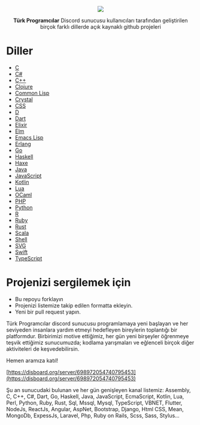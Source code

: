<p align="center"><img src="https://avatars.githubusercontent.com/u/78164267?s=200&v=4"></p>

<p align="center">
  <b>Türk Programcılar</b> Discord sunucusu kullanıcıları tarafından geliştirilen<br> birçok farklı dillerde açık kaynaklı github projeleri
</p>


# Diller

 - [C](diller/C.md)
 - [C#](diller/C%23.md)
 - [C++](diller/C%2B%2B.md)
 - [Clojure](diller/Clojure.md)
 - [Common Lisp](diller/Common_Lisp.md)
 - [Crystal](diller/Crystal.md)
 - [CSS](diller/Css.md)
 - [D](diller/D.md)
 - [Dart](diller/Dart.md)
 - [Elixir](diller/Elixir.md)
 - [Elm](diller/Elm.md)
 - [Emacs Lisp](diller/Emacs_Lisp.md)
 - [Erlang](diller/Erlang.md)
 - [Go](diller/Golang.md)
 - [Haskell](diller/Haskell.md)
 - [Haxe](diller/Haxe.md)
 - [Java](diller/Java.md)
 - [JavaScript](diller/Javascript.md)
 - [Kotlin](diller/Kotlin.md)
 - [Lua](diller/Lua.md)
 - [OCaml](diller/Ocaml.md)
 - [PHP](diller/Php.md)
 - [Python](diller/Python.md)
 - [R](diller/R.md)
 - [Ruby](diller/Ruby.md)
 - [Rust](diller/Rust.md)
 - [Scala](diller/Scala.md)
 - [Shell](diller/Shell.md)
 - [SVG](diller/Svg.md)
 - [Swift](diller/Swift.md)
 - [TypeScript](diller/Typescript.md)

# Projenizi sergilemek için

- Bu repoyu forklayın
- Projenizi listemize takip edilen formatta ekleyin.
- Yeni bir pull request yapın.


Türk Programcılar discord sunucusu programlamaya yeni başlayan ve her seviyeden insanlara yardım etmeyi hedefleyen bireylerin toplantığı bir platformdur. Birbirimizi motive ettiğimiz, her gün yeni birşeyler öğrenmeye teşvik ettiğimiz sunucumuzda; kodlama yarışmaları ve eğlenceli birçok diğer aktiviteleri de keşvedebilirsin.

Hemen aramıza katıl!

[https://disboard.org/server/698972054740795453](https://disboard.org/server/698972054740795453)

Şu an sunucudaki bulunan ve her gün genişleyen kanal listemiz: Assembly, C, C++, C#, Dart, Go, Haskell, Java, JavaScript, EcmaScript, Kotlin, Lua, Perl, Python, Ruby, Rust, Sql, Mssql, Mysql, TypeScript, VBNET, Flutter, NodeJs, ReactJs, Angular, AspNet, Bootstrap, Django, Html CSS, Mean, MongoDb, ExpessJs, Laravel, Php, Ruby on Rails, Scss, Sass, Stylus...
